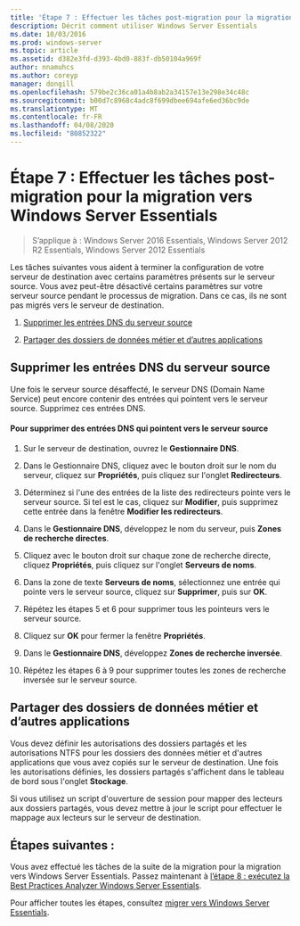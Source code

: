 ```yaml
---
title: 'Étape 7 : Effectuer les tâches post-migration pour la migration vers Windows Server Essentials'
description: Décrit comment utiliser Windows Server Essentials
ms.date: 10/03/2016
ms.prod: windows-server
ms.topic: article
ms.assetid: d382e3fd-d393-4bd0-883f-db50104a969f
author: nnamuhcs
ms.author: coreyp
manager: dongill
ms.openlocfilehash: 579be2c36ca01a4b8ab2a34157e13e298e34c48c
ms.sourcegitcommit: b00d7c8968c4adc8f699dbee694afe6ed36bc9de
ms.translationtype: MT
ms.contentlocale: fr-FR
ms.lasthandoff: 04/08/2020
ms.locfileid: "80852322"
---
```

# <a name="step-7-perform-post-migration-tasks-for-the-windows-server-essentials-migration"></a>Étape 7 : Effectuer les tâches post-migration pour la migration vers Windows Server Essentials

>S’applique à : Windows Server 2016 Essentials, Windows Server 2012 R2 Essentials, Windows Server 2012 Essentials

Les tâches suivantes vous aident à terminer la configuration de votre serveur de destination avec certains paramètres présents sur le serveur source. Vous avez peut-être désactivé certains paramètres sur votre serveur source pendant le processus de migration. Dans ce cas, ils ne sont pas migrés vers le serveur de destination.  
  
1.  [Supprimer les entrées DNS du serveur source](Step-7--Perform-post-migration-tasks-for-the-Windows-Server-Essentials-migration.md#BKMK_DeleteDNSEntries)  
  
2.  [Partager des dossiers de données métier et d’autres applications](Step-7--Perform-post-migration-tasks-for-the-Windows-Server-Essentials-migration.md#BKMK_ShareLineOfBusinessAndOtherApplications)  
  
##  <a name="delete-dns-entries-for-the-source-server"></a><a name="BKMK_DeleteDNSEntries"></a>Supprimer les entrées DNS du serveur source  
 Une fois le serveur source désaffecté, le serveur DNS (Domain Name Service) peut encore contenir des entrées qui pointent vers le serveur source. Supprimez ces entrées DNS.  
  
#### <a name="to-delete-dns-entries-that-point-to-the-source-server"></a>Pour supprimer des entrées DNS qui pointent vers le serveur source  
  
1.  Sur le serveur de destination, ouvrez le **Gestionnaire DNS**.  
  
2.  Dans le Gestionnaire DNS, cliquez avec le bouton droit sur le nom du serveur, cliquez sur **Propriétés**, puis cliquez sur l'onglet **Redirecteurs**.  
  
3.  Déterminez si l'une des entrées de la liste des redirecteurs pointe vers le serveur source. Si tel est le cas, cliquez sur **Modifier**, puis supprimez cette entrée dans la fenêtre **Modifier les redirecteurs**.  
  
4.  Dans le **Gestionnaire DNS**, développez le nom du serveur, puis **Zones de recherche directes**.  
  
5.  Cliquez avec le bouton droit sur chaque zone de recherche directe, cliquez **Propriétés**, puis cliquez sur l'onglet **Serveurs de noms**.  
  
6.  Dans la zone de texte **Serveurs de noms**, sélectionnez une entrée qui pointe vers le serveur source, cliquez sur **Supprimer**, puis sur **OK**.  
  
7.  Répétez les étapes 5 et 6 pour supprimer tous les pointeurs vers le serveur source.  
  
8.  Cliquez sur **OK** pour fermer la fenêtre **Propriétés**.  
  
9. Dans le **Gestionnaire DNS**, développez **Zones de recherche inversée**.  
  
10. Répétez les étapes 6 à 9 pour supprimer toutes les zones de recherche inversée sur le serveur source.  
  
##  <a name="share-line-of-business-and-other-application-data-folders"></a><a name="BKMK_ShareLineOfBusinessAndOtherApplications"></a>Partager des dossiers de données métier et d’autres applications  
 Vous devez définir les autorisations des dossiers partagés et les autorisations NTFS pour les dossiers des données métier et d'autres applications que vous avez copiés sur le serveur de destination. Une fois les autorisations définies, les dossiers partagés s'affichent dans le tableau de bord sous l'onglet **Stockage**.  
  
 Si vous utilisez un script d'ouverture de session pour mapper des lecteurs aux dossiers partagés, vous devez mettre à jour le script pour effectuer le mappage aux lecteurs sur le serveur de destination.  
  
## <a name="next-steps"></a>Étapes suivantes :  
 Vous avez effectué les tâches de la suite de la migration pour la migration vers Windows Server Essentials. Passez maintenant à [l’étape 8 : exécutez la Best Practices Analyzer Windows Server Essentials](Step-8--Run-the-Windows-Server-Essentials-Best-Practices-Analyzer.md).  
  

Pour afficher toutes les étapes, consultez [migrer vers Windows Server Essentials](Migrate-from-Previous-Versions-to-Windows-Server-Essentials-or-Windows-Server-Essentials-Experience.md).

